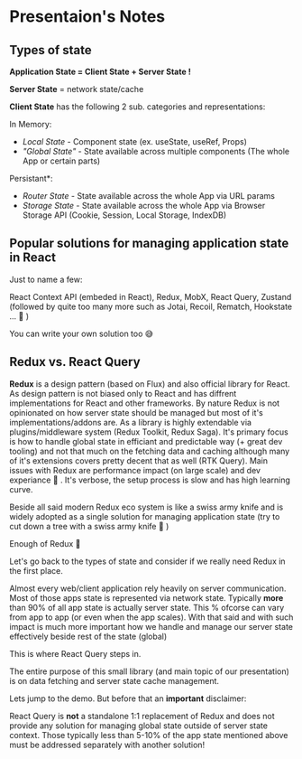 # Presentaion's Notes

## Types of state

**Application State = Client State + Server State !**

**Server State** = network state/cache

**Client State** has the following 2 sub. categories and representations:

In Memory:
- *Local State* - Component state (ex. useState, useRef, Props)
- *"Global State"* - State available across multiple components (The whole App or certain parts)
  
Persistant*:

- *Router State* - State available across the whole App via URL params
- *Storage State* - State available across the whole App via Browser Storage API (Cookie, Session, Local Storage, IndexDB)

## Popular solutions for managing application state in React

Just to name a few:

React Context API (embeded in React), Redux, MobX, React Query, Zustand (followed by quite too many more such as Jotai, Recoil, Rematch, Hookstate ... 🤯 ) 

You can write your own solution too 😅

## Redux vs. React Query

**Redux** is a design pattern (based on Flux) and also official library for React. As design pattern is not  biased only to React and has diffrent implementations for React and other frameworks. By nature Redux is not opinionated on how server state should be managed but most of it's implementations/addons are. As a library is highly extendable via plugins/middleware system (Redux Toolkit, Redux Saga). It's primary focus is how to handle global state in efficiant and predictable way (+ great dev tooling) and not that much on the fetching data and caching although many of it's extensions covers pretty decent that as well (RTK Query). Main issues with Redux are performance impact (on large scale) and dev experiance 🥲 . It's verbose, the setup process is slow and has high learning curve.

Beside all said modern Redux eco system is like a swiss army knife and is widely adopted as a single solution for managing application state (try to cut down a tree with a swiss army knife 🤠 )

Enough of Redux 🤕

Let's go back to the types of state and consider if we really need Redux in the first place. 

Almost every web/client application rely heavily on server communication. Most of those apps state is represented via network state. Typically **more** than 90% of all app state is actually server state. This % ofcorse can vary from app to app (or even when the app scales). With that said and with such impact is much more important how we handle and manage our server state effectively beside rest of the state (global)

This is where React Query steps in.

The entire purpose of this small library (and main topic of our presentation) is on data fetching and server state cache management.

Lets jump to the demo. But before that an **important** disclaimer:

React Query is **not** a standalone 1:1 replacement of Redux and does not provide any solution for managing global state outside of server state context. Those typically less than 5-10% of the app state mentioned above must be addressed separately with another solution!
